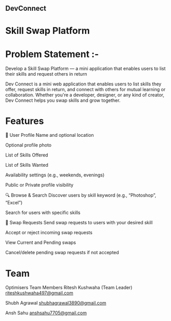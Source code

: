 ## DevConnect
# Skill Swap Platform

# Problem Statement :-
Develop a Skill Swap Platform — a mini application that enables users to list their skills and request others in return

Dev Connect is a mini web application that enables users to list skills they offer, request skills in return, and connect with others for mutual learning or collaboration. Whether you're a developer, designer, or any kind of creator, Dev Connect helps you swap skills and grow together.

# Features
👤 User Profile
Name and optional location

Optional profile photo

List of Skills Offered

List of Skills Wanted

Availability settings (e.g., weekends, evenings)

Public or Private profile visibility

🔍 Browse & Search
Discover users by skill keyword (e.g., “Photoshop”, “Excel”)

Search for users with specific skills

🔄 Swap Requests
Send swap requests to users with your desired skill

Accept or reject incoming swap requests

View Current and Pending swaps

Cancel/delete pending swap requests if not accepted

# Team
Optimisers
Team Members
Ritesh Kushwaha (Team Leader)	riteshkushwaha497@gmail.com

Shubh Agrawal	shubhagrawal3890@gmail.com

Ansh Sahu	anshsahu7705@gmail.com
